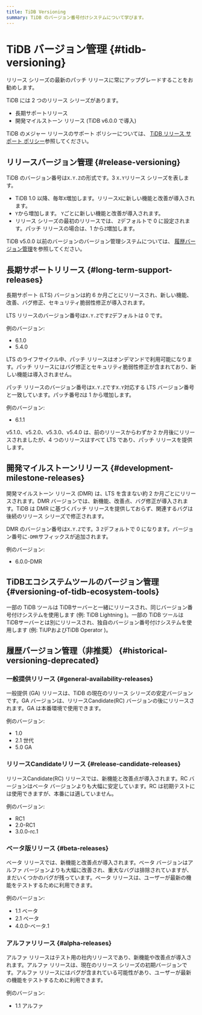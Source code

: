 ```yaml
---
title: TiDB Versioning
summary: TiDB のバージョン番号付けシステムについて学びます。
---
```


# TiDB バージョン管理 {#tidb-versioning}

<Important>

リリース シリーズの最新のパッチ リリースに常にアップグレードすることをお勧めします。

</Important>

TiDB には 2 つのリリース シリーズがあります。

-   長期サポートリリース
-   開発マイルストーン リリース (TiDB v6.0.0 で導入)

TiDB のメジャー リリースのサポート ポリシーについては、 [TiDB リリース サポート ポリシー](https://www.pingcap.com/tidb-release-support-policy/)参照してください。

## リリースバージョン管理 {#release-versioning}

TiDB のバージョン番号は`X.Y.Z`の形式です。3 `X.Y`リリース シリーズを表します。

-   TiDB 1.0 以降、毎年`X`増加します。リリース`X`に新しい機能と改善が導入されます。
-   `Y`から増加します。 `Y`ごとに新しい機能と改善が導入されます。
-   リリース シリーズの最初のリリースでは、 `Z`デフォルトで 0 に設定されます。パッチ リリースの場合は、1 から`Z`増加します。

TiDB v5.0.0 以前のバージョンのバージョン管理システムについては、 [履歴バージョン管理](#historical-versioning-deprecated)を参照してください。

## 長期サポートリリース {#long-term-support-releases}

長期サポート (LTS) バージョンは約 6 か月ごとにリリースされ、新しい機能、改善、バグ修正、セキュリティ脆弱性修正が導入されます。

LTS リリースのバージョン番号は`X.Y.Z`です`Z`デフォルトは 0 です。

例のバージョン:

-   6.1.0
-   5.4.0

LTS のライフサイクル中、パッチ リリースはオンデマンドで利用可能になります。パッチ リリースにはバグ修正とセキュリティ脆弱性修正が含まれており、新しい機能は導入されません。

パッチ リリースのバージョン番号は`X.Y.Z`です`X.Y`対応する LTS バージョン番号と一致しています。パッチ番号`Z`は 1 から増加します。

例のバージョン:

-   6.1.1

<Note>

v5.1.0、v5.2.0、v5.3.0、v5.4.0 は、前のリリースからわずか 2 か月後にリリースされましたが、4 つのリリースはすべて LTS であり、パッチ リリースを提供します。

</Note>

## 開発マイルストーンリリース {#development-milestone-releases}

開発マイルストーン リリース (DMR) は、LTS を含まない約 2 か月ごとにリリースされます。DMR バージョンでは、新機能、改善点、バグ修正が導入されます。TiDB は DMR に基づくパッチ リリースを提供しておらず、関連するバグは後続のリリース シリーズで修正されます。

DMR のバージョン番号は`X.Y.Z`です。3 `Z`デフォルトで 0 になります。バージョン番号に`-DMR`サフィックスが追加されます。

例のバージョン:

-   6.0.0-DMR

## TiDBエコシステムツールのバージョン管理 {#versioning-of-tidb-ecosystem-tools}

一部の TiDB ツールは TiDBサーバーと一緒にリリースされ、同じバージョン番号付けシステムを使用します (例: TiDB Lightning )。一部の TiDB ツールは TiDBサーバーとは別にリリースされ、独自のバージョン番号付けシステムを使用します (例: TiUPおよびTiDB Operator )。

## 履歴バージョン管理（非推奨） {#historical-versioning-deprecated}

### 一般提供リリース {#general-availability-releases}

一般提供 (GA) リリースは、TiDB の現在のリリース シリーズの安定バージョンです。GA バージョンは、リリースCandidate(RC) バージョンの後にリリースされます。GA は本番環境で使用できます。

例のバージョン:

-   1.0
-   2.1 世代
-   5.0 GA

### リリースCandidateリリース {#release-candidate-releases}

リリースCandidate(RC) リリースでは、新機能と改善点が導入されます。RC バージョンはベータ バージョンよりも大幅に安定しています。RC は初期テストには使用できますが、本番には適していません。

例のバージョン:

-   RC1
-   2.0-RC1
-   3.0.0-rc.1

### ベータ版リリース {#beta-releases}

ベータ リリースでは、新機能と改善点が導入されます。ベータ バージョンはアルファ バージョンよりも大幅に改善され、重大なバグは排除されていますが、まだいくつかのバグが残っています。ベータ リリースは、ユーザーが最新の機能をテストするために利用できます。

例のバージョン:

-   1.1 ベータ
-   2.1 ベータ
-   4.0.0-ベータ.1

### アルファリリース {#alpha-releases}

アルファ リリースはテスト用の社内リリースであり、新機能や改善点が導入されます。アルファ リリースは、現在のリリース シリーズの初期バージョンです。アルファ リリースにはバグが含まれている可能性があり、ユーザーが最新の機能をテストするために利用できます。

例のバージョン:

-   1.1 アルファ
